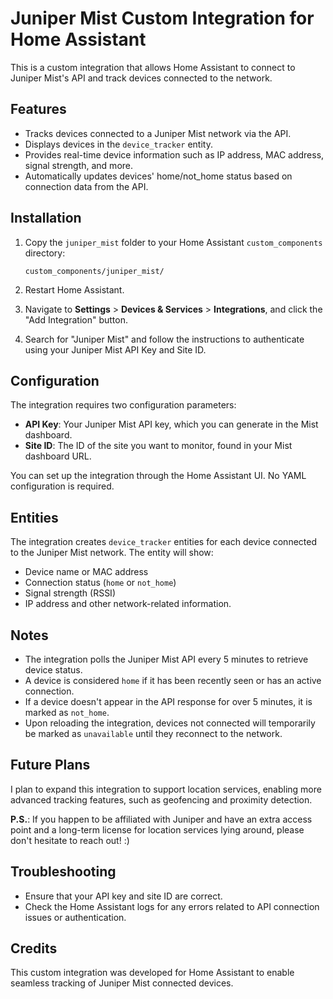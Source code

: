 # Juniper Mist Custom Integration for Home Assistant

This is a custom integration that allows Home Assistant to connect to Juniper Mist's API and track devices connected to the network.

## Features

- Tracks devices connected to a Juniper Mist network via the API.
- Displays devices in the `device_tracker` entity.
- Provides real-time device information such as IP address, MAC address, signal strength, and more.
- Automatically updates devices' home/not_home status based on connection data from the API.

## Installation

1. Copy the `juniper_mist` folder to your Home Assistant `custom_components` directory:
   ```
   custom_components/juniper_mist/
   ```

2. Restart Home Assistant.

3. Navigate to **Settings** > **Devices & Services** > **Integrations**, and click the "Add Integration" button.

4. Search for "Juniper Mist" and follow the instructions to authenticate using your Juniper Mist API Key and Site ID.

## Configuration

The integration requires two configuration parameters:

- **API Key**: Your Juniper Mist API key, which you can generate in the Mist dashboard.
- **Site ID**: The ID of the site you want to monitor, found in your Mist dashboard URL.

You can set up the integration through the Home Assistant UI. No YAML configuration is required.

## Entities

The integration creates `device_tracker` entities for each device connected to the Juniper Mist network. The entity will show:
- Device name or MAC address
- Connection status (`home` or `not_home`)
- Signal strength (RSSI)
- IP address and other network-related information.

## Notes

- The integration polls the Juniper Mist API every 5 minutes to retrieve device status.
- A device is considered `home` if it has been recently seen or has an active connection.
- If a device doesn't appear in the API response for over 5 minutes, it is marked as `not_home`.
- Upon reloading the integration, devices not connected will temporarily be marked as `unavailable` until they reconnect to the network.

## Future Plans

I plan to expand this integration to support location services, enabling more advanced tracking features, such as geofencing and proximity detection. 

**P.S.**: If you happen to be affiliated with Juniper and have an extra access point and a long-term license for location services lying around, please don't hesitate to reach out! :)

## Troubleshooting

- Ensure that your API key and site ID are correct.
- Check the Home Assistant logs for any errors related to API connection issues or authentication.

## Credits

This custom integration was developed for Home Assistant to enable seamless tracking of Juniper Mist connected devices.

